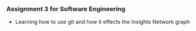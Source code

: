 ### Assignment 3 for Software Engineering

* Learning how to use git and how it effects the Insights Network graph
